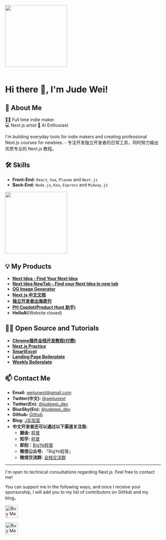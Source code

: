 <div style="overflow:hidden" class="weijunext">

<a href="https://github.com/weijunext/weijunext" style="max-width:50%;" >
  <img height="200" align="center" src="https://github-readme-stats.vercel.app/api?username=weijunext&count_private=true&theme=radical" />
</a>


</div>

<br/>

# Hi there 👋, I'm Jude Wei!

## 🚀 About Me

🧑‍💻 Full time indie maker  
💻 Next.js artist
🤖 AI Enthusiast

I'm building everyday tools for indie makers and creating professional Next.js courses for newbies. - 专注开发独立开发者的日常工具，同时努力输出优质专业的 Next.js 教程。

## 🛠 Skills
- **Front-End:** `React`, `Vue`, `Plasmo` and `Next.js`
- **Back-End:** `Node.js`, `Koa`, `Express` and `Midway.js`

<a href="https://github.com/weijunext/weijunext" style="max-width:50%;" >
  <img height="200" align="center" src="https://github-readme-stats-one-mu-82.vercel.app/api/top-langs/?username=weijunext&layout=compact&langs_count=8">
</a>

## 💡 My Products

- [**Next Idea - Find Your Next Idea**](https://nextidea.dev/)
- [**Next Idea NewTab - Find your Next Idea in new tab**](https://newtab.nextidea.dev/)
- [**OG Image Generator**](https://ogimage.click/)
- [**Next.js 中文文档**](https://nextjscn.org/)
- [**独立开发者出海周刊**](https://gapis.money/)
- [**PH Copilot(Product Hunt 助手)**](https://PHCopilot.AI/)
- **HelloAI**(Website closed)

## 🧑‍💻 Open Source and Tutorials

- [**Chrome插件全栈开发教程(付费)**](https://xiaobot.net/p/ship-ph-copilot)
- [**Next.js Practice**](https://github.com/weijunext/nextjs-learn-demos)
- [**SmartExcel**](https://smartexcel.cc/)
- [**Landing Page Boilerplate**](https://landingpage.weijunext.com)
- [**Weekly Boilerplate**](https://weekly.weijunext.com)

## 📫 Contact Me
- **Email:** [weijunext@gmail.com](mailto:weijunext@gmail.com)
- **Twitter(中文):** [@weijunext](https://x.com/intent/follow?screen_name=weijunext)
- **Twitter(En):** [@judewei_dev](https://x.com/intent/follow?screen_name=judewei_dev)
- **BlueSky(En):** [@judewei_dev](https://bsky.app/profile/judewei.bsky.social)
- **Github:** [Github](https://github.com/weijunext)  
- **Blog:** [J实验室](https://weijunext.com/)
- **中文开发者还可以通过以下渠道关注我:**
  - **掘金:** [程普](https://juejin.cn/user/26044008768029)
  - **知乎:** [程普](https://www.zhihu.com/people/mo-mo-mo-89-12-11)
  - **即刻：**[BigYe程普](https://m.okjike.com/users/13EF1128-B51B-4D22-8B95-16BB406529F0)
  - **微信公众号:** 「BigYe程普」
  - **微信交流群:** [全栈交流群](https://weijunext.com/make-a-friend)
---

I'm open to technical consultations regarding Next.js. Feel free to contact me!

You can support me in the following ways, and once I receive your sponsorship, I will add you to my list of contributors on GitHub and my blog。

<a href="https://www.buymeacoffee.com/weijunext" target="_blank"><img src="https://cdn.buymeacoffee.com/buttons/v2/default-yellow.png" alt="Buy Me A Coffee" style="height: 41px !important" ></a>

<a href='https://ko-fi.com/G2G6TWWMG' target='_blank'><img height='41'  style='height: 41px' src='https://storage.ko-fi.com/cdn/kofi3.png?v=3' border='0' alt='Buy Me a Coffee at ko-fi.com' /></a>

